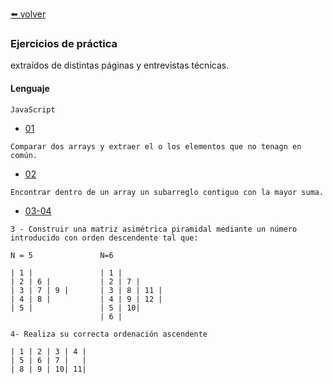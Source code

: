 [⬅️ volver](https://github.com/LuciaMeyer/practice)


### Ejercicios de práctica
extraídos de distintas páginas y entrevistas técnicas.



#### Lenguaje

```
JavaScript 
```

- [01](https://github.com/LuciaMeyer/practice/blob/main/exercises_random/01_exercises.js)
```
Comparar dos arrays y extraer el o los elementos que no tenagn en común.
```

- [02](https://github.com/LuciaMeyer/practice/blob/main/exercises_random/02_excercise.js)
```
Encontrar dentro de un array un subarreglo contiguo con la mayor suma.
```

- [03-04](https://github.com/LuciaMeyer/practice/blob/main/exercises_random/03-04_excercise.js)
```
3 - Construir una matriz asimétrica piramidal mediante un número introducido con orden descendente tal que:

N = 5               N=6

| 1 |               | 1 |
| 2 | 6 |           | 2 | 7 |
| 3 | 7 | 9 |       | 3 | 8 | 11 |
| 4 | 8 |           | 4 | 9 | 12 |
| 5 |               | 5 | 10|
                    | 6 |

4- Realiza su correcta ordenación ascendente

| 1 | 2 | 3 | 4 |
| 5 | 6 | 7 |   |
| 8 | 9 | 10| 11|

```



